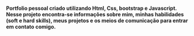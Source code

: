 <h4>Portfolio pessoal criado utilizando Html, Css, bootstrap e Javascript. Nesse projeto encontra-se informações sobre mim, minhas habilidades (soft e hard skills), meus projetos e os meios de comunicação para entrar em contato comigo.</h1>
